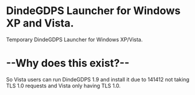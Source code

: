 # DindeGDPS Launcher for Windows XP and Vista.
Temporary DindeGDPS Launcher for Windows XP/Vista.

# --Why does this exist?--
So Vista users can run DindeGDPS 1.9 and install it due to 141412 not taking TLS 1.0 requests and Vista only having TLS 1.0.
